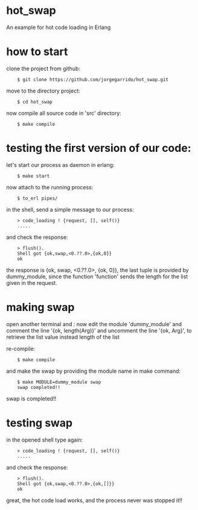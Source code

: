 hot_swap
========

An example for hot code loading in Erlang

how to start
=====

clone the project from github:

		$ git clone https://github.com/jorgegarrido/hot_swap.git

move to the directory project:

		$ cd hot_swap

now compile all source code in 'src' directory:

		$ make compile

testing the first version of our code:
======

let's start our process as daemon in erlang:

		$ make start

now attach to the running process:

		$ to_erl pipes/

in the shell, send a simple message to our process:

		> code_loading ! {request, [], self()}
		.....

and check the response:

		> flush().
		Shell got {ok,swap,<0.??.0>,{ok,0}}
		ok

the response is {ok, swap, <0.??.0>, {ok, 0}}, the last tuple is provided by dummy_module, since 
the function 'function' sends the length for the list given in the request.

making swap
=====

open another terminal and :
now edit the module 'dummy_module' and comment the line '{ok, length(Arg)}' and uncomment
the line '{ok, Arg}', to retrieve the list value instead length of the list

re-compile:

		$ make compile

and make the swap by providing the module name in make command:

		$ make MODULE=dummy_module swap
		swap completed!!

swap is completed!!

testing swap
=====

in the opened shell type again:
	
		> code_loading ! {request, [], self()}
		.....

and check the response:

		> flush().
		Shell got {ok,swap,<0.??.0>,{ok,[]}}
		ok

great, the hot code load works, and the process never was stopped it!!